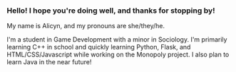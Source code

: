 ### Hello! I hope you're doing well, and thanks for stopping by!

My name is Alicyn, and my pronouns are she/they/he.

I'm a student in Game Development with a minor in Sociology. I'm primarily learning C++ in school and quickly learning Python, Flask, and HTML/CSS/Javascript while working on the Monopoly project. I also plan to learn Java in the near future!
